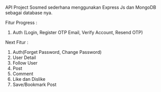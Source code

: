 API Project Sosmed sederhana menggunakan Express Js dan MongoDB sebagai database nya.

Fitur Progress :
1. Auth (Login, Register OTP Email, Verify Account, Resend OTP)

Next Fitur :
1. Auth(Forget Password, Change Password)
2. User Detail
3. Follow User
4. Post
5. Comment
5. Like dan Dislike
7. Save/Bookmark Post
